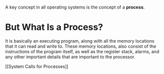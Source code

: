 A key concept in all operating systems is the concept of a **process**.
# But What Is a Process?
It is basically an executing program, along with all the memory locations that it can read and write to. These memory locations, also consist of the instructions of the program itself, as well as the register stack, alarms, and any other important details that are important to the processor.

[[System Calls for Processes]]

